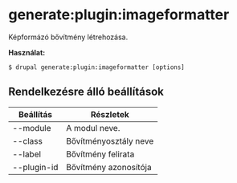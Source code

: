 # generate:plugin:imageformatter
Képformázó bővítmény létrehozása.

**Használat:**
```
$ drupal generate:plugin:imageformatter [options]
```

## Rendelkezésre álló beállítások
Beállítás | Részletek
-------|-------------
--module | A modul neve.
--class | Bővítményosztály neve
--label | Bővítmény felirata
--plugin-id | Bővítmény azonosítója
